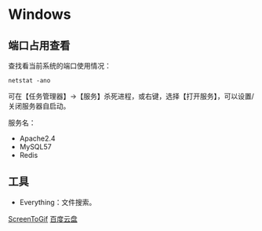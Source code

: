 # Windows

## 端口占用查看

查找看当前系统的端口使用情况：

```
netstat -ano
```

可在【任务管理器】->【服务】杀死进程，或右键，选择【打开服务】，可以设置/关闭服务器自启动。


服务名：

* Apache2.4
* MySQL57
* Redis

## 工具

* Everything：文件搜索。

[ScreenToGif](http://www.screentogif.com)
[百度云盘](http://pan.baidu.com/s/17Ey78?utm_source=www.appinn.com)